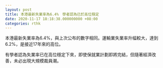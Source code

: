 ```yaml
---
layout: post
title: 本港最新失業率為6.4%　學者認為已於高位穩定
date: 2020-11-17 18:18:38.000000000 +08:00
categories: rthk
---
```


本港最新失業率為6.4%，與上次公布的數字相同。運輸業失業率升幅較大，達到6.2%，是接近17年來的高位。

有學者認為失業率已在高位穩定下來，即使保就業計劃即將完結，但隨著經濟改善，未必出現大規模裁員潮。
